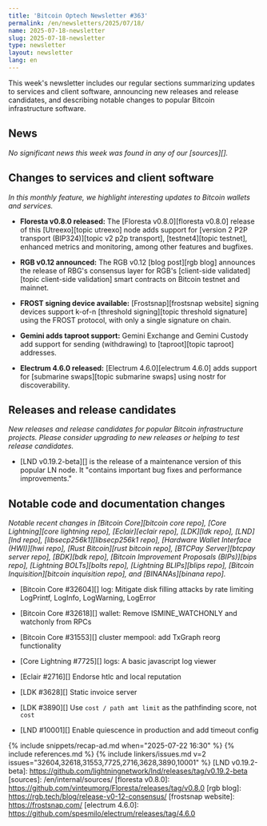 ```yaml
---
title: 'Bitcoin Optech Newsletter #363'
permalink: /en/newsletters/2025/07/18/
name: 2025-07-18-newsletter
slug: 2025-07-18-newsletter
type: newsletter
layout: newsletter
lang: en
---
```

This week's newsletter includes our regular sections summarizing updates
to services and client software, announcing new releases and release
candidates, and describing notable changes to popular Bitcoin
infrastructure software.

## News

_No significant news this week was found in any of our [sources][]._

## Changes to services and client software

*In this monthly feature, we highlight interesting updates to Bitcoin
wallets and services.*

- **Floresta v0.8.0 released:**
  The [Floresta v0.8.0][floresta v0.8.0] release of this [Utreexo][topic utreexo] node adds support for [version 2 P2P
  transport (BIP324)][topic v2 p2p transport], [testnet4][topic testnet],
  enhanced metrics and monitoring, among other features and bugfixes.

- **RGB v0.12 announced:**
  The RGB v0.12 [blog post][rgb blog] announces the release of RBG's consensus
  layer for RGB's [client-side validated][topic client-side validation] smart
  contracts on Bitcoin testnet and mainnet.

- **FROST signing device available:**
  [Frostsnap][frostsnap website] signing devices support k-of-n [threshold signing][topic
  threshold signature] using the FROST protocol, with only a single signature on chain.

- **Gemini adds taproot support:**
  Gemini Exchange and Gemini Custody add support for sending (withdrawing) to
  [taproot][topic taproot] addresses.

- **Electrum 4.6.0 released:**
  [Electrum 4.6.0][electrum 4.6.0] adds support for [submarine swaps][topic
  submarine swaps] using nostr for discoverability.

## Releases and release candidates

_New releases and release candidates for popular Bitcoin infrastructure
projects.  Please consider upgrading to new releases or helping to test
release candidates._

- [LND v0.19.2-beta][] is the release of a maintenance
  version of this popular LN node.  It "contains important bug fixes and
  performance improvements."

## Notable code and documentation changes

_Notable recent changes in [Bitcoin Core][bitcoin core repo], [Core
Lightning][core lightning repo], [Eclair][eclair repo], [LDK][ldk repo],
[LND][lnd repo], [libsecp256k1][libsecp256k1 repo], [Hardware Wallet
Interface (HWI)][hwi repo], [Rust Bitcoin][rust bitcoin repo], [BTCPay
Server][btcpay server repo], [BDK][bdk repo], [Bitcoin Improvement
Proposals (BIPs)][bips repo], [Lightning BOLTs][bolts repo],
[Lightning BLIPs][blips repo], [Bitcoin Inquisition][bitcoin inquisition
repo], and [BINANAs][binana repo]._

- [Bitcoin Core #32604][] log: Mitigate disk filling attacks by rate limiting LogPrintf, LogInfo, LogWarning, LogError

- [Bitcoin Core #32618][] wallet: Remove ISMINE_WATCHONLY and watchonly from RPCs

- [Bitcoin Core #31553][] cluster mempool: add TxGraph reorg functionality

- [Core Lightning #7725][] logs: A basic javascript log viewer

- [Eclair #2716][] Endorse htlc and local reputation

- [LDK #3628][] Static invoice server

- [LDK #3890][] Use `cost / path amt limit` as the pathfinding score, not `cost`

- [LND #10001][] Enable quiescence in production and add timeout config

{% include snippets/recap-ad.md when="2025-07-22 16:30" %}
{% include references.md %}
{% include linkers/issues.md v=2 issues="32604,32618,31553,7725,2716,3628,3890,10001" %}
[LND v0.19.2-beta]: https://github.com/lightningnetwork/lnd/releases/tag/v0.19.2-beta
[sources]: /en/internal/sources/
[floresta v0.8.0]: https://github.com/vinteumorg/Floresta/releases/tag/v0.8.0
[rgb blog]: https://rgb.tech/blog/release-v0-12-consensus/
[frostsnap website]: https://frostsnap.com/
[electrum 4.6.0]: https://github.com/spesmilo/electrum/releases/tag/4.6.0
